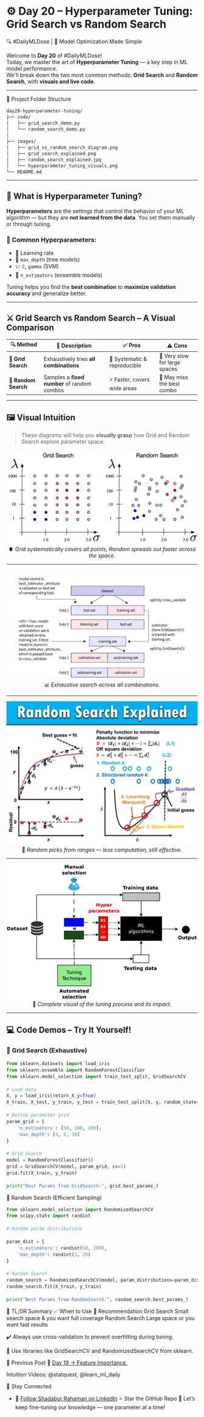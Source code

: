 # ⚙️ Day 20 – Hyperparameter Tuning: Grid Search vs Random Search  
🔍 #DailyMLDose | 🚀 Model Optimization Made Simple

Welcome to **Day 20** of #DailyMLDose!  
Today, we master the art of **Hyperparameter Tuning** — a key step in ML model performance.  
We'll break down the two most common methods: **Grid Search** and **Random Search**, with **visuals and live code**.

---
📂 Project Folder Structure
```plaintext
day20-hyperparameter-tuning/
├── code/
│   ├── grid_search_demo.py
│   └── random_search_demo.py
│
├── images/
│   ├── grid_vs_random_search_diagram.png
│   ├── grid_search_explained.png
│   ├── random_search_explained.jpg
│   └── hyperparameter_tuning_visuals.png
└── README.md
```
---

## 📌 What is Hyperparameter Tuning?

**Hyperparameters** are the settings that control the behavior of your ML algorithm — but they are **not learned from the data**. You set them manually or through tuning.

### 🎯 Common Hyperparameters:
- 🧠 Learning rate  
- 🌳 `max_depth` (tree models)  
- 📈 `C`, `gamma` (SVM)  
- 🏁 `n_estimators` (ensemble models)

Tuning helps you find the **best combination** to **maximize validation accuracy** and generalize better.

---

## ⚔️ Grid Search vs Random Search – A Visual Comparison

| 🔍 Method         | 📖 Description                                 | ✅ Pros                          | ⚠️ Cons                        |
|------------------|------------------------------------------------|----------------------------------|-------------------------------|
| **🧱 Grid Search**   | Exhaustively tries **all combinations**         | 🎯 Systematic & reproducible      | 🐌 Very slow for large spaces  |
| **🎲 Random Search** | Samples a **fixed number** of random combos   | ⚡ Faster, covers wide areas      | 🎯 May miss the best combo     |

---

## 🖼️ Visual Intuition

> These diagrams will help you **visually grasp** how Grid and Random Search explore parameter space.

<div align="center">

![Grid vs Random Diagram](images/grid_vs_random_search_diagram.png)  
⬆️ *Grid systematically covers all points, Random spreads out faster across the space.*

---

![Grid Search Explained](images/grid_search_explained.png)  
📊 *Exhaustive search across all combinations.*

---

![Random Search Explained](images/random_search_explained.jpg)  
🎯 *Random picks from ranges — less computation, still effective.*

---

![Tuning Overview](images/hyperparameter_tuning_visuals.png)  
🧠 *Complete visual of the tuning process and its impact.*

</div>

---

## 💻 Code Demos – Try It Yourself!

### 🧩 Grid Search (Exhaustive)

```python
from sklearn.datasets import load_iris
from sklearn.ensemble import RandomForestClassifier
from sklearn.model_selection import train_test_split, GridSearchCV

# Load data
X, y = load_iris(return_X_y=True)
X_train, X_test, y_train, y_test = train_test_split(X, y, random_state=42)

# Define parameter grid
param_grid = {
    'n_estimators': [50, 100, 200],
    'max_depth': [3, 5, 10]
}

# Grid Search
model = RandomForestClassifier()
grid = GridSearchCV(model, param_grid, cv=5)
grid.fit(X_train, y_train)

print("Best Params from GridSearch:", grid.best_params_)
```
🎲 Random Search (Efficient Sampling)

```python
from sklearn.model_selection import RandomizedSearchCV
from scipy.stats import randint

# Random param distributions

param_dist = {
    'n_estimators': randint(50, 200),
    'max_depth': randint(3, 20)
}

# Random Search
random_search = RandomizedSearchCV(model, param_distributions=param_dist, n_iter=10, cv=5)
random_search.fit(X_train, y_train)

print("Best Params from RandomSearch:", random_search.best_params_)
```
🧠 TL;DR Summary
✅ When to Use	🚀 Recommendation
Grid Search	Small search space & you want full coverage
Random Search	Large space or you want fast results

✔️ Always use cross-validation to prevent overfitting during tuning.

🧪 Use libraries like GridSearchCV and RandomizedSearchCV from sklearn.


🔁 Previous Post
📌 [Day 19 → Feature Importance.](../day19-feature-importance)

Intuition Videos: @statquest, @learn_ml_daily

🙌 Stay Connected
- 🔗 [Follow Shadabur Rahaman on LinkedIn](https://www.linkedin.com/in/shadabur-rahaman-1b5703249)
⭐ Star the GitHub Repo
💬 Let’s keep fine-tuning our knowledge — one parameter at a time!

